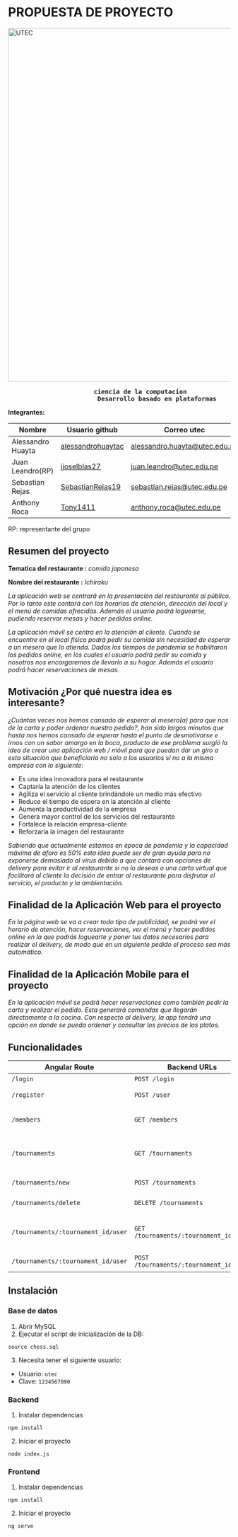 # PROPUESTA DE PROYECTO

<a href="https://wikimedia.org/">
  <img
    alt="UTEC"
    height="800"
    width="820"
    src="https://upload.wikimedia.org/wikipedia/commons/6/6e/Utec-logo.jpg" />
</a>


<pre>						<b>ciencia de la computacion
	 				    Desarrollo basado en plataformas</b>
</pre>

**Integrantes:**

Nombre | Usuario github | Correo utec
------------ | ------------- | ------------- 
Alessandro Huayta | [alessandrohuaytac](https://github.com/alessandrohuaytac) | alessandro.huayta@utec.edu.pe
Juan Leandro(RP) | [jjoselblas27](https://github.com/jjoselblas27) | juan.leandro@utec.edu.pe
Sebastian Rejas | [SebastianRejas19](https://github.com/SebastianRejas19) | sebastian.rejas@utec.edu.pe
Anthony Roca | [Tony1411](https://github.com/Tony1411) | anthony.roca@utec.edu.pe

RP: representante del grupo

## Resumen del proyecto
**Tematica del restaurante :** *comida japonesa*

**Nombre del restaurante :** *Ichiraku*

*La aplicación web se centrará en la presentación del restaurante al público. Por lo tanto este contará con los horarios de atención, dirección del local y el menú de comidas ofrecidas. Además el usuario podrá loguearse, pudiendo reservar mesas y hacer pedidos online.*

*La aplicación móvil se centra en la atención al cliente. Cuando se encuentre en el local físico podrá pedir su comida sin necesidad de esperar a un mesero que lo atienda. Dados los tiempos de pandemia se habilitaron los pedidos online, en los cuales el usuario podrá pedir su comida y nosotros nos encargaremos de llevarlo a su hogar. Además el usuario podrá hacer reservaciones de mesas.*

## Motivación ¿Por qué nuestra idea es interesante?
*¿Cuántas veces nos hemos cansado de esperar al mesero(a) para que nos de la carta y poder ordenar nuestro pedido?, han sido largos minutos que hasta nos hemos cansado de esperar hasta el punto de desmotivarse e irnos con un sabor amargo en la boca, producto de ese problema surgió la idea de crear una aplicación web / móvil para que puedan dar un giro a esta situación que beneficiaría no solo a  los usuarios si no a la misma empresa con lo siguiente:*
- Es una idea innovadora para el restaurante
- Captaría la atención de los clientes
- Agiliza el servicio al cliente brindándole un medio más efectivo
- Reduce el tiempo de espera en la atención al cliente
- Aumenta la productividad de la empresa
- Genera mayor control de los servicios del restaurante
- Fortalece la relación empresa-cliente
- Reforzaría la imagen del restaurante

*Sabiendo que actualmente estamos en época de pandemia y la capacidad máxima de aforo es 50% esta idea puede ser de gran ayuda para no exponerse demasiado al virus debido a que contará con opciones de delivery para evitar ir al restaurante si no lo deseas o una carta virtual que facilitará al cliente la decisión de entrar al restaurante para disfrutar el servicio, el producto y la ambientación.*

## Finalidad de la Aplicación Web para el proyecto
*En la página web se va a crear todo tipo de publicidad, se podrá ver el horario de atención, hacer reservaciones, ver el menú y hacer pedidos online en la que podrás loguearte y poner tus datos necesarios para realizar el delivery, de modo que en un siguiente pedido el proceso sea más automático.*


## Finalidad de la Aplicación Mobile para el proyecto
*En la aplicación móvil se podrá hacer reservaciones como también pedir la carta y realizar el pedido. Esta generará comandas que llegarán directamente a la cocina. Con respecto al delivery, la app tendrá una opción en donde se pueda ordenar y consultar los precios de los platos.*

## Funcionalidades

| Angular Route | Backend URLs | Funcionalidad |
| --- | --- | --- |
| `/login` | `POST /login` | Realizar login | 
| `/register` | `POST /user` | Crear un nuevo usuario | 
| `/members` | `GET /members` | Ver miembros del club de ajedrez | 
| `/tournaments` | `GET /tournaments` | Ver los torneos en el club de ajedrez | 
| `/tournaments/new` | `POST /tournaments` | Crear un nuevo torneo |
| `/tournaments/delete` | `DELETE /tournaments` | Borrar un torneo |  
| `/tournaments/:tournament_id/user` | `GET /tournaments/:tournament_id/user` | Ver los usuarios inscritos al torneo |  
| `/tournaments/:tournament_id/user` | `POST /tournaments/:tournament_id/user` | Crear un nuevo torneo |  

## Instalación

### Base de datos

1. Abrir MySQL
2. Ejecutar el script de inicialización de la DB:

`source chess.sql`

3. Necesita tener el siguiente usuario:

- Usuario: `utec`
- Clave: `1234567890`

### Backend

1. Instalar dependencias

`npm install`

2. Iniciar el proyecto

`node index.js`

### Frontend

1. Instalar dependencias

`npm install`

2. Iniciar el proyecto

`ng serve`
